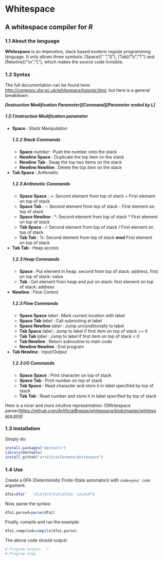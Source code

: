 # Whitespace
## A whitespace compiler for *R*
### 1.1 About the language
**Whitespace** is an imperative, stack based esoteric regular programming language. It only allows three symbols: \[Space\](" ","S"), \[Tab\]("\t","T") and \[Newline\]("\n","L"), which makes the source code invisible.

### 1.2 Syntax
The full documentation can be found here: *http://compsoc.dur.ac.uk/whitespace/tutorial.html*, but here is a general breakdown:

***\[Instruction Modification Parameter\]\[Command\]\[Parameter ended by L\]***
##### 1.2.1 Instruction Modification parameter
 * **Space** : Stack Manipulation
    ##### 1.2.2 Stack Commands
    * **Space** *number* : Push the number onto the stack
    * **Newline Space** : Duplicate the	top item on the stack
    * **Newline Tab** : Swap the	top	two items on the stack
    * **Newline Newline** : Delete the	top item on the stack
 * **Tab Space** : Arithmetic
    ##### 1.2.3 Arithmetic Commands
    * **Space Space** : +: Second element from top of stack + First element on top of stack
    * **Space Tab** : -: Second element from top of stack - First element on top of stack
    * **Space Newline** : *: Second element from top of stack * First element on top of stack
    * **Tab Space** : /: Second element from top of stack / First element on top of stack
    * **Tab Tab** : %: Second element from top of stack **mod** First element on top of stack
 * **Tab Tab** : Heap access
    ##### 1.2.3 Heap Commands
    * **Space** : Put element in heap: second from top of stack: address, first on top of stack: value
    * **Tab** : Get element from heap and put on stack: first element on top of stack: address
 * **Newline** : Flow	Control
    ##### 1.2.3 Flow Commands
    * **Space Space** *label* : Mark current location with label
    * **Space Tab** *label* : Call subrouting at label
    * **Space Newline** *label* : Jump unconditionally to label
    * **Tab Space** *label* : Jump to label if first item on top of stack == 0
    * **Tab Tab** *label* : Jump to label if first item on top of stack < 0
    * **Tab Newline** : Return subroutine to main code
    * **Newline Newline** : End program
 * **Tab Newline** : Input/Output
     ##### 1.2.3 I/O Commands
    * **Space Space** : Print character on top of stack
    * **Space Tab** : Print number on top of stack
    * **Tab Space** : Read character and store it in label specified by top of stack
    * **Tab Tab** : Read number and store it in label specified by top of stack

Here is a nicer and more intuitive representation:
![Whitespace parser(https://github.com/ArtificialBreeze/whitespace/blob/master/whitespace.png)
### 1.3 Installation
Simply do:
```r
install.packages("devtools")
library(devtools)
install_github("artificialbreeze/whitespace")
```
### 1.4 Use
Create a DFA (Deterministic Finite-State automaton) with `code=your code` argument:
```r
dfa1=dfa("   \t\t\t\t\t\t\n\t\n  \n\n\n")
```
Now, parse the syntax:
```r
dfa1.parsed=parse(dfa1)
```
Finally, compile and run the example:
```r
dfa1.compiled=compile(dfa1.parse)
```
The above code should output:
```r
# Program output:  ?
# Program stop
```
